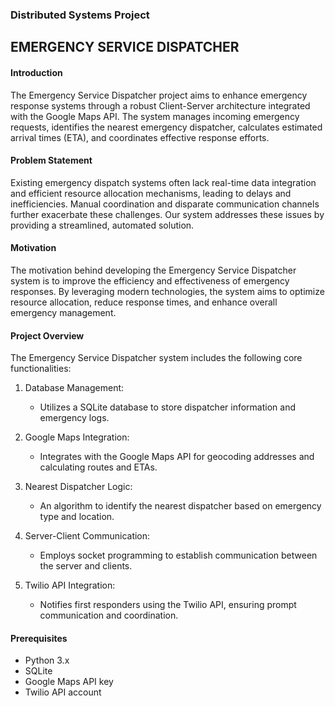 ### Distributed Systems Project

## EMERGENCY SERVICE DISPATCHER

#### Introduction
The Emergency Service Dispatcher project aims to enhance emergency response systems through a robust Client-Server architecture integrated with the Google Maps API. The system manages incoming emergency requests, identifies the nearest emergency dispatcher, calculates estimated arrival times (ETA), and coordinates effective response efforts.

#### Problem Statement
Existing emergency dispatch systems often lack real-time data integration and efficient resource allocation mechanisms, leading to delays and inefficiencies. Manual coordination and disparate communication channels further exacerbate these challenges. Our system addresses these issues by providing a streamlined, automated solution.

#### Motivation
The motivation behind developing the Emergency Service Dispatcher system is to improve the efficiency and effectiveness of emergency responses. By leveraging modern technologies, the system aims to optimize resource allocation, reduce response times, and enhance overall emergency management.

#### Project Overview
The Emergency Service Dispatcher system includes the following core functionalities:

1. Database Management:
   - Utilizes a SQLite database to store dispatcher information and emergency logs.

2. Google Maps Integration:
   - Integrates with the Google Maps API for geocoding addresses and calculating routes and ETAs.

3. Nearest Dispatcher Logic:
   - An algorithm to identify the nearest dispatcher based on emergency type and location.

4. Server-Client Communication:
   - Employs socket programming to establish communication between the server and clients.

5. Twilio API Integration:
   - Notifies first responders using the Twilio API, ensuring prompt communication and coordination.

 #### Prerequisites
- Python 3.x
- SQLite
- Google Maps API key
- Twilio API account
